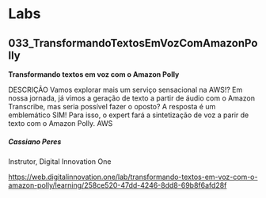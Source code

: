 # Labs

## 033_TransformandoTextosEmVozComAmazonPolly

**Transformando textos em voz com o Amazon Polly**

DESCRIÇÃO Vamos explorar mais um serviço sensacional na AWS!? Em nossa jornada, já vimos a geração de texto a partir de áudio com o Amazon Transcribe, mas seria possível fazer o oposto? A resposta é um emblemático SIM! Para isso, o expert fará a sintetização de voz a parir de texto com o Amazon Polly.  AWS

##### Cassiano Peres
 Instrutor, Digital Innovation One

https://web.digitalinnovation.one/lab/transformando-textos-em-voz-com-o-amazon-polly/learning/258ce520-47dd-4246-8dd8-69b8f6afd28f
